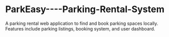 # ParkEasy----Parking-Rental-System
A parking rental web application to find and book parking spaces locally. Features include parking listings, booking system, and user dashboard.
